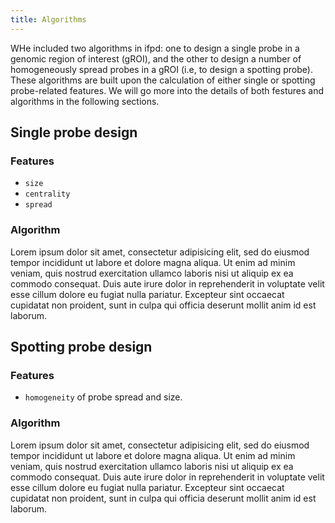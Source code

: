 ```yaml
---
title: Algorithms
---
```


WHe included two algorithms in ifpd: one to design a single probe in a genomic region of interest (gROI), and the other to design a number of homogeneously spread probes in a gROI (i.e, to design a spotting probe). These algorithms are built upon the calculation of either single or spotting probe-related features. We will go more into the details of both festures and algorithms in the following sections.

##  Single probe design

### Features

* `size`
* `centrality`
* `spread`

### Algorithm

Lorem ipsum dolor sit amet, consectetur adipisicing elit, sed do eiusmod
tempor incididunt ut labore et dolore magna aliqua. Ut enim ad minim veniam,
quis nostrud exercitation ullamco laboris nisi ut aliquip ex ea commodo
consequat. Duis aute irure dolor in reprehenderit in voluptate velit esse
cillum dolore eu fugiat nulla pariatur. Excepteur sint occaecat cupidatat non
proident, sunt in culpa qui officia deserunt mollit anim id est laborum.

##  Spotting probe design

### Features

* `homogeneity` of probe spread and size.

### Algorithm

Lorem ipsum dolor sit amet, consectetur adipisicing elit, sed do eiusmod
tempor incididunt ut labore et dolore magna aliqua. Ut enim ad minim veniam,
quis nostrud exercitation ullamco laboris nisi ut aliquip ex ea commodo
consequat. Duis aute irure dolor in reprehenderit in voluptate velit esse
cillum dolore eu fugiat nulla pariatur. Excepteur sint occaecat cupidatat non
proident, sunt in culpa qui officia deserunt mollit anim id est laborum.
